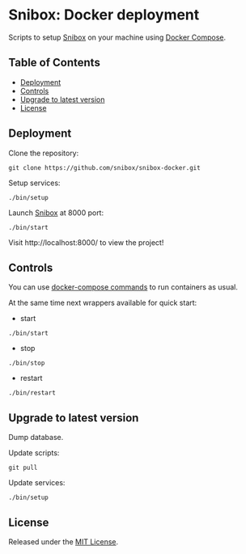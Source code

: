 # Snibox: Docker deployment
Scripts to setup [Snibox](https://github.com/snibox/snibox) on your machine using [Docker Compose](https://docs.docker.com/compose/).

## Table of Contents
- [Deployment](#deployment)
- [Controls](#controls)
- [Upgrade to latest version](#upgrade-to-latest-version)    
- [License](#license)

## Deployment
Clone the repository:
```
git clone https://github.com/snibox/snibox-docker.git
```

Setup services:
```
./bin/setup
```

Launch [Snibox](https://github.com/snibox/snibox) at 8000 port:
```
./bin/start
```

Visit http://localhost:8000/ to view the project!

## Controls
You can use [docker-compose commands](https://docs.docker.com/compose/reference/overview/) to run containers as usual.

At the same time next wrappers available for quick start:

- start
```
./bin/start
```

- stop
```
./bin/stop
```

- restart
```
./bin/restart
```

## Upgrade to latest version
Dump database.

Update scripts:
```
git pull
```

Update services:
```
./bin/setup
```

## License
Released under the [MIT License](https://opensource.org/licenses/MIT).
